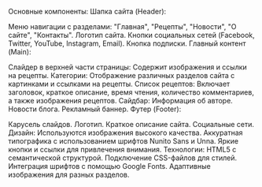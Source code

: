 Основные компоненты:
Шапка сайта (Header):

Меню навигации с разделами: "Главная", "Рецепты", "Новости", "О сайте", "Контакты".
Логотип сайта.
Кнопки социальных сетей (Facebook, Twitter, YouTube, Instagram, Email).
Кнопка подписки.
Главный контент (Main):

Слайдер в верхней части страницы: Содержит изображения и ссылки на рецепты.
Категории: Отображение различных разделов сайта с картинками и ссылками на рецепты.
Список рецептов: Включает заголовок, краткое описание, время чтения, количество комментариев, а также изображения рецептов.
Сайдбар:
Информация об авторе.
Новости блога.
Рекламный баннер.
Футер (Footer):

Карусель слайдов.
Логотип.
Краткое описание сайта.
Социальные сети.
Дизайн:
Используются изображения высокого качества.
Аккуратная типографика с использованием шрифтов Nunito Sans и Unna.
Яркие кнопки и ссылки для привлечения внимания.
Технологии:
HTML5 с семантической структурой.
Подключение CSS-файлов для стилей.
Интеграция шрифтов с помощью Google Fonts.
Адаптивные изображения для разных разделов.
